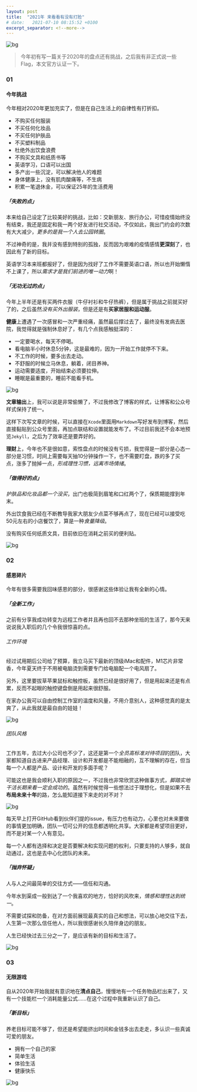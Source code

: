 ```yaml
---
layout: post
title:  "2021年 来看看有没有打脸"
# date:   2021-07-10 08:15:52 +0100
excerpt_separator: <!--more-->
---
```


![bg](https://blog.dosth.cool/assets/img/2.png)

<!--more-->


> 今年初有写一篇关于2020年的盘点还有挑战，之后我有非正式说一些Flag，本文官方认证一下。


### 01

#### 今年挑战

今年相对2020年更加充实了，但是在自己生活上的自律性有打折扣。

- 不购买任何服装
- 不买任何化妆品
- 不买任何护肤品
- 不买塑料制品
- 杜绝外出饮食浪费
- 不购买文具和纸质书等
- 英语学习，口语可以出国
- 多产出一些沉淀，可以解决他人的难题
- 身体健康上，没有肌肉酸痛等，不生病
- 积累一笔退休金，可以保证25年的生活费用


##### 「失败的点」

本来给自己设定了比较美好的挑战，比如：交新朋友、旅行办公，可惜疫情始终没有结束，我还是固定和我一两个好友进行社交活动，不仅如此，我出门约会的次数有大大减少，*更多的是我一个人去公园转圈*。

不过神奇的是，我并没有感到特别的孤独，反而因为艰难的疫情感情**更深刻**了，也因此有了新的目标。

英语学习本来班都报好了，但是因为找好了工作不需要英语口语，所以也开始懒惰不上课了，所以*需求才是我们前进的唯一动力*啊！

##### 「无功无过的点」

今年上半年还是有买两件衣服（牛仔衬衫和牛仔热裤），但是属于挑战之前就买好了的，之后虽然*没有买外出服装*，但是还是有**买家居服和运动服**。

**健康**上遭遇了一次感冒和一次严重经痛，虽然最后撑过去了，最终没有发病去医院，我觉得就是强制休息好了，有几个点我感触挺深的：

- 一定要喝水，每天不停喝。
- 看电脑半小时休息5分钟，这是最难的，因为一开始工作就停不下来。
- 不工作的时候，要多出去走动。
- 不舒服的时候立马休息，躺着，闭目养神。
- 运动需要适度，开始结束必须要拉伸。
- 睡眠是最重要的，睡前不能看手机。

![bg](https://blog.dosth.cool/assets/img/2-3.png)

**文章输出**上，我可以说是非常偷懒了，不过我修改了博客的样式，让博客和公众号样式保持了统一。

这样下次写文章的时候，可以直接在`Xcode`里面用`Markdown`写好发布到博客，然后直接黏贴到公众号里面，再加点联结和设置就能发布了。不过目前我还不会本地预览`Jekyll`，之后为了效率还是要弄好的。

**理财**上，今年也不是很如意，索性盘点的时候没有亏损，我觉得是一部分是心态一部分是习惯，时间上需要每天抽10分钟操作一下，也不需要盯盘，跌的多了买点，涨多了抛掉一点，*形成理性习惯，远离市场情绪*。


##### 「做得好的点」

*护肤品和化妆品都一个没买*，出门也极简到眉笔和口红两个了，保质期能撑到年末。

外出饮食我已经在不断教导我家大朋友少点菜不够再点了，现在已经可以接受吃50元左右的小店餐饮了，算是一种*食量降级*。

没有购买任何纸质文具，目前依旧在消耗之前买的便利贴。

![bg](https://blog.dosth.cool/assets/img/2-4.png)

### 02
#### 感恩碎片

今年有很多需要我回味感恩的部分，很感谢这些体验让我有全新的心情。

##### 「全新工作」

之前有分享我成功转变为远程工作者并且再也回不去那种坐班的生活了，那今天来说说我入职后的几个令我很惊喜的点。


###### 工作环境

经过试用期后公司给了预算，我立马买下最新的顶级iMac和配件，M1芯片非常香，今年夏天终于不用被电脑烫到需要专门给电脑配一个电风扇了。

另外，这里要拔草苹果鼠标和触控板，虽然已经是很好用了，但是用起来还是有点累，反而不起眼的触控键盘倒是用起来很舒服。

在家办公我可以自由控制工作室的温度和风量，不用介意别人，这种感觉真的是太爽了，从此我就是最自由的娃娃！

![bg](https://blog.dosth.cool/assets/img/2-1.png)

###### 团队风格

工作五年，去过大小公司也不少了，这还是第一个*全员高标准对待项目*的团队，大家都知道自古进来产品经理、设计和开发都是不能相融的，互不理解的存在，但当每一个人都是产品、设计和开发的多面手呢？

可能这也是我会顺利入职的原因之一，不过我也非常欣赏这种做事方式，*脚踏实地干活长期来看一定会成功的*。虽然有时候觉得一些想法过于理想化，但是如果不去**布局未来十年**的路，怎么能知道接下来走的对不对？

![bg](https://blog.dosth.cool/assets/img/2-2.png)

每天早上打开GitHub看到伙伴们提的issue，有压力也有动力，心里也对未来要做的事情更加明确，团队一切可公开的信息都透明化共享。大家都是希望项目更好，而不是对某一个人有意见。

每一个人都有选择和决定是否要解决和实现问题的权利，只要支持的人够多，就自动通过，这也是去中心化团队的未来。


##### 「抛弃怀疑」

人与人之间最简单的交往方式——信任和沟通。

今年水到渠成一般到达了一个我喜欢的地方，恰好的风吹来，*情感和理性达到统一*。

不需要试探和防备，在对方面前展现最真实的自己和想法，可以放心地交往下去，人生第一次那么信任他人，所以我很感谢长久陪伴身边的朋友。

人生已经快过去三分之一了，是应该有新的目标和生活了。

![bg](https://blog.dosth.cool/assets/img/2-5.png)

### 03
#### 无限游戏

自从2020年开始我就有意识地在**清点自己**，慢慢地有一个任务物品栏出来了，又有一个技能栏一个消耗能量公式……在这个过程中我重新认识了自己。

##### 「新目标」

养老目标可能不够了，但还是希望能挤出时间和金钱多出去走走，多认识一些真诚可爱的朋友。

- 拥有一个自己的家
- 简单生活
- 体验生活
- 健康快乐


![bg](https://blog.dosth.cool/assets/img/end.png)
